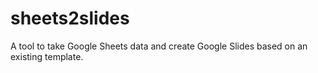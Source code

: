 # sheets2slides
A tool to take Google Sheets data and create Google Slides based on an existing template.
